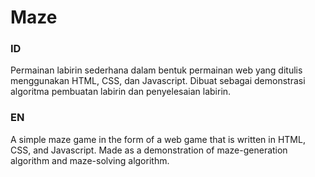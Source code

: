 # Maze

### ID
Permainan labirin sederhana dalam bentuk permainan web yang ditulis menggunakan HTML, CSS, dan Javascript. Dibuat sebagai demonstrasi algoritma pembuatan labirin dan penyelesaian labirin.

### EN
A simple maze game in the form of a web game that is written in HTML, CSS, and Javascript. Made as a demonstration of maze-generation algorithm and maze-solving algorithm.
